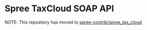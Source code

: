 Spree TaxCloud SOAP API 
=======================

NOTE: This repository has moved to [spree-contrib/spree_tax_cloud](http://github.com/spree-contrib/spree_tax_cloud)
